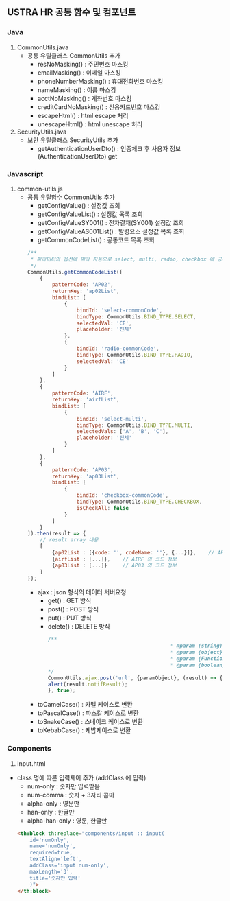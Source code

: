 ## USTRA HR 공통 함수 및 컴포넌트

### Java

1. CommonUtils.java
    * 공통 유틸클래스 CommonUtils 추가
        * resNoMasking() : 주민번호 마스킹
        * emailMasking() : 이메일 마스킹
        * phoneNumberMasking() : 휴대전화번호 마스킹
        * nameMasking() : 이름 마스킹
        * acctNoMasking() : 계좌번호 마스킹
        * creditCardNoMasking() : 신용카드번호 마스킹
        * escapeHtml() : html escape 처리
        * unescapeHtml() : html unescape 처리
2. SecurityUtils.java
    * 보안 유틸클래스 SecurityUtils 추가
        * getAuthenticationUserDto() : 인증체크 후 사용자 정보(AuthenticationUserDto) get

### Javascript

1. common-utils.js
    * 공통 유틸함수 CommonUtils 추가
        * getConfigValue() : 설정값 조회
        * getConfigValueList() : 설정값 목록 조회
        * getConfigValueSY001() : 전자결재(SY001) 설정값 조회
        * getConfigValueAS001List() : 발령요소 설정값 목록 조회
        * getCommonCodeList() : 공통코드 목록 조회
        ```javascript
        /**
         * 파라미터의 옵션에 따라 자동으로 select, multi, radio, checkbox 에 공통코드 바인딩
         */
        CommonUtils.getCommonCodeList([
            { 
                patternCode: 'AP02', 
                returnKey: 'ap02List', 
                bindList: [
                    {
                        bindId: 'select-commonCode', 
                        bindType: CommonUtils.BIND_TYPE.SELECT, 
                        selectedVal: 'CE',
                        placeholder: '전체'
                    },
                    {
                        bindId: 'radio-commonCode', 
                        bindType: CommonUtils.BIND_TYPE.RADIO, 
                        selectedVal: 'CE'
                    }
                ]
            }, 
            {
                patternCode: 'AIRF', 
                returnKey: 'airfList', 
                bindList: [
                    {
                        bindId: 'select-multi',
                        bindType: CommonUtils.BIND_TYPE.MULTI, 
                        selectedVals: ['A', 'B', 'C'],
                        placeholder: '전체'
                    }
                ]
            },
            {
                patternCode: 'AP03', 
                returnKey: 'ap03List', 
                bindList: [
                    {
                        bindId: 'checkbox-commonCode', 
                        bindType: CommonUtils.BIND_TYPE.CHECKBOX, 
                        isCheckAll: false
                    }
                ]
            }
        ]).then(result => {
            // result array 내용
            [
                {ap02List : [{code: '', codeName: ''}, {...}]},    // AP02 의 코드 정보 
                {airfList : [...]},    // AIRF 의 코드 정보
                {ap03List : [...]}     // AP03 의 코드 정보
            ]
        });
        ```
        * ajax : json 형식의 데이터 서버요청
            * get() : GET 방식
            * post() : POST 방식
            * put() : PUT 방식
            * delete() : DELETE 방식
              ```javascript
              /**
                                                      * @param {string} url                      URL
                                                      * @param {object} paramObj                 파라미터 Object
                                                      * @param {Function||string} callback       callback 함수
                                                      * @param {boolean} async                   비동기 여부
              */
              CommonUtils.ajax.post('url', {paramObject}, (result) => {
              alert(result.notifResult);
              }, true);
              ```
        * toCamelCase() : 카멜 케이스로 변환
        * toPascalCase() : 파스칼 케이스로 변환
        * toSnakeCase() : 스네이크 케이스로 변환
        * toKebabCase() : 케밥케이스로 변환

### Components

1. input.html

* class 명에 따른 입력제어 추가 (addClass 에 입력)
    * num-only : 숫자만 입력받음
    * num-comma : 숫자 + 3자리 콤마
    * alpha-only : 영문만
    * han-only : 한글만
    * alpha-han-only : 영문, 한글만
  ```html
  <th:block th:replace="components/input :: input(
      id='numOnly',
      name='numOnly',
      required=true,
      textAlign='left',
      addClass='input num-only',
      maxLength='3',
      title='숫자만 입력'
      )">
  </th:block>
  ```



     